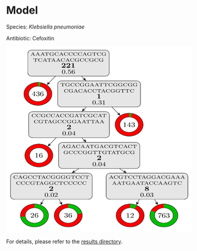 
# Model

Species: *Klebsiella pneumoniae*

Antibiotic: Cefoxitin

<img src="./model.png" width=500 height=500 />

For details, please refer to the [results directory](../../../../../results/cart_b/klebsiella%20pneumoniae/cefoxitin/repeat_9/).


